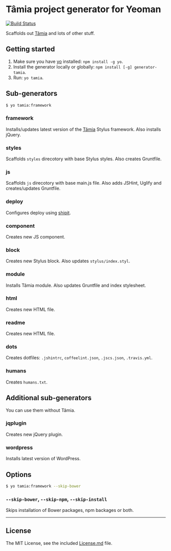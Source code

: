 # Tâmia project generator for Yeoman

[![Build Status](https://travis-ci.org/tamiadev/generator-tamia.png)](https://travis-ci.org/tamiadev/generator-tamia)

Scaffolds out [Tâmia](https://github.com/tamiadev/tamia) and lots of other stuff.


## Getting started

1. Make sure you have [yo](https://github.com/yeoman/yo) installed: `npm install -g yo`.
2. Install the generator locally or globally: `npm install [-g] generator-tamia`.
3. Run: `yo tamia`.

## Sub-generators

```bash
$ yo tamia:framework
```

### framework

Installs/updates latest version of the [Tâmia](https://github.com/tamiadev/tamia) Stylus framework. Also installs jQuery.

### styles

Scaffolds `styles` direcotory with base Stylus styles. Also creates Gruntfile.

### js

Scaffolds `js` direcotory with base main.js file. Also adds JSHint, Uglify and creates/updates Gruntfile.

### deploy

Configures deploy using [shipit](https://github.com/sapegin/shipit).

### component

Creates new JS component.

### block

Creates new Stylus block. Also updates `stylus/index.styl`.

### module

Installs Tâmia module. Also updates Gruntfile and index stylesheet.

### html

Creates new HTML file.

### readme

Creates new HTML file.

### dots

Creates dotfiles: `.jshintrc`, `coffeelint.json`, `.jscs.json`, `.travis.yml`.

### humans

Creates `humans.txt`.

## Additional sub-generators

You can use them without Tâmia.

### jqplugin

Creates new jQuery plugin.

### wordpress

Installs latest version of WordPress.


## Options

```bash
$ yo tamia:framework --skip-bower
```

### `--skip-bower`, `--skip-npm`, `--skip-install`

Skips installation of Bower packages, npm backages or both.


---

## License

The MIT License, see the included [License.md](License.md) file.
